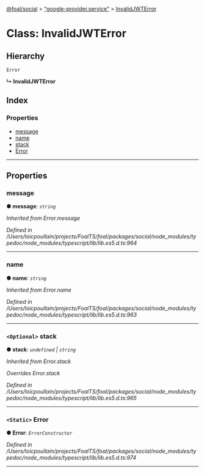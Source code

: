 [@foal/social](../README.md) > ["google-provider.service"](../modules/_google_provider_service_.md) > [InvalidJWTError](../classes/_google_provider_service_.invalidjwterror.md)

# Class: InvalidJWTError

## Hierarchy

 `Error`

**↳ InvalidJWTError**

## Index

### Properties

* [message](_google_provider_service_.invalidjwterror.md#message)
* [name](_google_provider_service_.invalidjwterror.md#name)
* [stack](_google_provider_service_.invalidjwterror.md#stack)
* [Error](_google_provider_service_.invalidjwterror.md#error)

---

## Properties

<a id="message"></a>

###  message

**● message**: *`string`*

*Inherited from Error.message*

*Defined in /Users/loicpoullain/projects/FoalTS/foal/packages/social/node_modules/typedoc/node_modules/typescript/lib/lib.es5.d.ts:964*

___
<a id="name"></a>

###  name

**● name**: *`string`*

*Inherited from Error.name*

*Defined in /Users/loicpoullain/projects/FoalTS/foal/packages/social/node_modules/typedoc/node_modules/typescript/lib/lib.es5.d.ts:963*

___
<a id="stack"></a>

### `<Optional>` stack

**● stack**: *`undefined` \| `string`*

*Inherited from Error.stack*

*Overrides Error.stack*

*Defined in /Users/loicpoullain/projects/FoalTS/foal/packages/social/node_modules/typedoc/node_modules/typescript/lib/lib.es5.d.ts:965*

___
<a id="error"></a>

### `<Static>` Error

**● Error**: *`ErrorConstructor`*

*Defined in /Users/loicpoullain/projects/FoalTS/foal/packages/social/node_modules/typedoc/node_modules/typescript/lib/lib.es5.d.ts:974*

___

